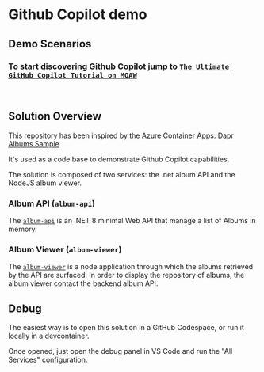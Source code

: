# Github Copilot demo 

## Demo Scenarios

### To start discovering Github Copilot jump to [`The Ultimate GitHub Copilot Tutorial on MOAW`](https://aka.ms/github-copilot-hol)
<br/>


## Solution Overview


This repository has been inspired by the [Azure Container Apps: Dapr Albums Sample](https://github.com/Azure-Samples/containerapps-dapralbums)

It's used as a code base to demonstrate Github Copilot capabilities.

The solution is composed of two services: the .net album API and the NodeJS album viewer.


### Album API (`album-api`)

The [`album-api`](./album-api) is an .NET 8 minimal Web API that manage a list of Albums in memory.

### Album Viewer (`album-viewer`)

The [`album-viewer`](./album-viewer) is a node application through which the albums retrieved by the API are surfaced. In order to display the repository of albums, the album viewer contact the backend album API.

## Debug

The easiest way is to open this solution in a GitHub Codespace, or run it locally in a devcontainer.

Once opened, just open the debug panel in VS Code and run the "All Services" configuration.